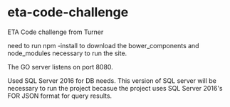 # eta-code-challenge
ETA Code challenge from Turner

need to run npm -install to download the bower_components and node_modules necessary to run the site.

The GO server listens on port 8080.

Used SQL Server 2016 for DB needs.  This version of SQL server will be necessary to run the project becasue the project uses SQL Server 2016's FOR JSON format for query results. 
